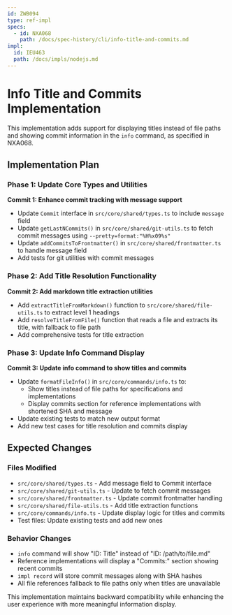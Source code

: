 ```yaml
---
id: ZWB094
type: ref-impl
specs:
  - id: NXA068
    path: /docs/spec-history/cli/info-title-and-commits.md
impl:
  id: IEU463
  path: /docs/impls/nodejs.md
---
```


# Info Title and Commits Implementation

This implementation adds support for displaying titles instead of file paths and showing commit information in the `info` command, as specified in NXA068.

## Implementation Plan

### Phase 1: Update Core Types and Utilities

**Commit 1: Enhance commit tracking with message support**

- Update `Commit` interface in `src/core/shared/types.ts` to include `message` field
- Update `getLastNCommits()` in `src/core/shared/git-utils.ts` to fetch commit messages using `--pretty=format:"%H%x09%s"`
- Update `addCommitsToFrontmatter()` in `src/core/shared/frontmatter.ts` to handle message field
- Add tests for git utilities with commit messages

### Phase 2: Add Title Resolution Functionality

**Commit 2: Add markdown title extraction utilities**

- Add `extractTitleFromMarkdown()` function to `src/core/shared/file-utils.ts` to extract level 1 headings
- Add `resolveTitleFromFile()` function that reads a file and extracts its title, with fallback to file path
- Add comprehensive tests for title extraction

### Phase 3: Update Info Command Display

**Commit 3: Update info command to show titles and commits**

- Update `formatFileInfo()` in `src/core/commands/info.ts` to:
  - Show titles instead of file paths for specifications and implementations
  - Display commits section for reference implementations with shortened SHA and message
- Update existing tests to match new output format
- Add new test cases for title resolution and commits display

## Expected Changes

### Files Modified

- `src/core/shared/types.ts` - Add message field to Commit interface
- `src/core/shared/git-utils.ts` - Update to fetch commit messages
- `src/core/shared/frontmatter.ts` - Update commit frontmatter handling
- `src/core/shared/file-utils.ts` - Add title extraction functions
- `src/core/commands/info.ts` - Update display logic for titles and commits
- Test files: Update existing tests and add new ones

### Behavior Changes

- `info` command will show "ID: Title" instead of "ID: /path/to/file.md"
- Reference implementations will display a "Commits:" section showing recent commits
- `impl record` will store commit messages along with SHA hashes
- All file references fallback to file paths only when titles are unavailable

This implementation maintains backward compatibility while enhancing the user experience with more meaningful information display.
